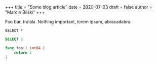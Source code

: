 +++
title = "Some blog article"
date = 2020-07-03
draft = false
author = "Marcin Bilski"
+++

Foo bar, tralala. Nothing important, lorem ipsum, abracadabra.

```bigquery
SELECT *
```

```sql
SELECT 1
```

```go
func foo() int64 {
	return 1
}
```

